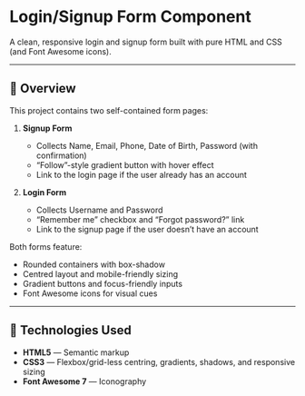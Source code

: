 # Login/Signup Form Component

A clean, responsive login and signup form built with pure HTML and CSS (and Font Awesome icons).

---

## 📖 Overview

This project contains two self-contained form pages:

1. **Signup Form**  
   - Collects Name, Email, Phone, Date of Birth, Password (with confirmation)  
   - “Follow”-style gradient button with hover effect  
   - Link to the login page if the user already has an account  

2. **Login Form**  
   - Collects Username and Password  
   - “Remember me” checkbox and “Forgot password?” link  
   - Link to the signup page if the user doesn’t have an account  

Both forms feature:
- Rounded containers with box-shadow  
- Centred layout and mobile-friendly sizing  
- Gradient buttons and focus-friendly inputs  
- Font Awesome icons for visual cues  

---

## 🔧 Technologies Used

- **HTML5** — Semantic markup  
- **CSS3** — Flexbox/grid-less centring, gradients, shadows, and responsive sizing  
- **Font Awesome 7** — Iconography  
